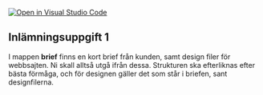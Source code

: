 [![Open in Visual Studio Code](https://classroom.github.com/assets/open-in-vscode-c66648af7eb3fe8bc4f294546bfd86ef473780cde1dea487d3c4ff354943c9ae.svg)](https://classroom.github.com/online_ide?assignment_repo_id=8635234&assignment_repo_type=AssignmentRepo)
## Inlämningsuppgift 1

I mappen **brief** finns en kort brief från kunden, samt design filer för webbsajten.
Ni skall alltså utgå ifrån dessa. Strukturen ska efterliknas efter bästa förmåga, och för designen gäller det som står i briefen, sant designfilerna.

